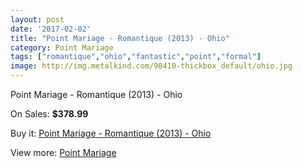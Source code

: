 ```yaml
---
layout: post
date: '2017-02-02'
title: "Point Mariage - Romantique (2013) - Ohio"
category: Point Mariage
tags: ["romantique","ohio","fantastic","point","formal"]
image: http://img.metalkind.com/90410-thickbox_default/ohio.jpg
---
```

Point Mariage - Romantique (2013) - Ohio

On Sales: **$378.99**
<a href="https://www.metalkind.com/en/point-mariage/9297-ohio.html"><amp-img layout="responsive" width="600" height="600" src="//img.metalkind.com/90410-thickbox_default/ohio.jpg" alt="Point Mariage - Romantique (2013) - Ohio 0" /></a>
<a href="https://www.metalkind.com/en/point-mariage/9297-ohio.html"><amp-img layout="responsive" width="600" height="600" src="//img.metalkind.com/90411-thickbox_default/ohio.jpg" alt="Point Mariage - Romantique (2013) - Ohio 1" /></a>
<a href="https://www.metalkind.com/en/point-mariage/9297-ohio.html"><amp-img layout="responsive" width="600" height="600" src="//img.metalkind.com/90412-thickbox_default/ohio.jpg" alt="Point Mariage - Romantique (2013) - Ohio 2" /></a>

Buy it: [Point Mariage - Romantique (2013) - Ohio](https://www.metalkind.com/en/point-mariage/9297-ohio.html "Point Mariage - Romantique (2013) - Ohio")

View more: [Point Mariage](https://www.metalkind.com/en/102-point-mariage "Point Mariage")